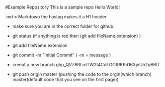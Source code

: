 #Example Repository 
This is a sample repo Hello World!

.md = Markdown 
the hastag makes it a H1 header 


- make sure you are in the correct folder for github 
- git status (if anything is red then (git add fileName.extension) )
- git add fileName.extension
- git commit -m "Initial Commit" ( -m = message )


- creeat a new branch 
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


- git push origin master (pushing the code to the orgin(which branch) master(default code that you see on the first page))